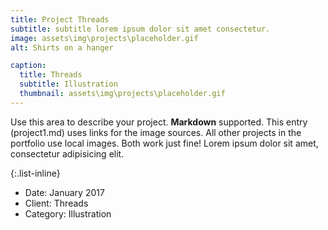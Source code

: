 ```yaml
---
title: Project Threads
subtitle: subtitle lorem ipsum dolor sit amet consectetur.
image: assets\img\projects\placeholder.gif
alt: Shirts on a hanger

caption:
  title: Threads
  subtitle: Illustration
  thumbnail: assets\img\projects\placeholder.gif
---
```


Use this area to describe your project. **Markdown** supported. This entry (project1.md) uses links for the image sources. All other projects in the portfolio use local images. Both work just fine! Lorem ipsum dolor sit amet, consectetur adipisicing elit.

{:.list-inline}

- Date: January 2017
- Client: Threads
- Category: Illustration
